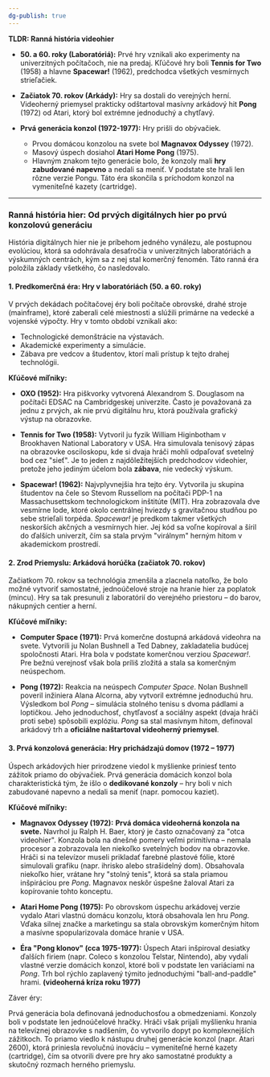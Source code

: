 ```yaml
---
dg-publish: true
---
```

**TLDR: Ranná história videohier**

- **50. a 60. roky (Laboratóriá):** Prvé hry vznikali ako experimenty na univerzitných počítačoch, nie na predaj. Kľúčové hry boli **Tennis for Two** (1958) a hlavne **Spacewar!** (1962), predchodca všetkých vesmírnych strieľačiek.
    
- **Začiatok 70. rokov (Arkády):** Hry sa dostali do verejných herní. Videoherný priemysel prakticky odštartoval masívny arkádový hit **Pong** (1972) od Atari, ktorý bol extrémne jednoduchý a chytľavý.
    
- **Prvá generácia konzol (1972-1977):** Hry prišli do obývačiek.
    - Prvou domácou konzolou na svete bol **Magnavox Odyssey** (1972).
    - Masový úspech dosiahol **Atari Home Pong** (1975).
    - Hlavným znakom tejto generácie bolo, že konzoly mali **hry zabudované napevno** a nedali sa meniť. V podstate ste hrali len rôzne verzie Pongu. Táto éra skončila s príchodom konzol na vymeniteľné kazety (cartridge).

---

### **Ranná história hier: Od prvých digitálnych hier po prvú konzolovú generáciu**

História digitálnych hier nie je príbehom jedného vynálezu, ale postupnou evolúciou, ktorá sa odohrávala desaťročia v univerzitných laboratóriách a výskumných centrách, kým sa z nej stal komerčný fenomén. Táto ranná éra položila základy všetkého, čo nasledovalo.

#### **1. Predkomerčná éra: Hry v laboratóriách (50. a 60. roky)**

V prvých dekádach počítačovej éry boli počítače obrovské, drahé stroje (mainframe), ktoré zaberali celé miestnosti a slúžili primárne na vedecké a vojenské výpočty. Hry v tomto období vznikali ako:

- Technologické demonštrácie na výstavách.
- Akademické experimenty a simulácie.
- Zábava pre vedcov a študentov, ktorí mali prístup k tejto drahej technológii.

**Kľúčové míľniky:**

- **OXO (1952):** Hra piškvorky vytvorená Alexandrom S. Douglasom na počítači EDSAC na Cambridgeskej univerzite. Často je považovaná za jednu z prvých, ak nie prvú digitálnu hru, ktorá používala grafický výstup na obrazovke.
    
- **Tennis for Two (1958):** Vytvoril ju fyzik William Higinbotham v Brookhaven National Laboratory v USA. Hra simulovala tenisový zápas na obrazovke osciloskopu, kde si dvaja hráči mohli odpaľovať svetelný bod cez "sieť". Je to jeden z najdôležitejších predchodcov videohier, pretože jeho jediným účelom bola **zábava**, nie vedecký výskum.
    
- **Spacewar! (1962):** Najvplyvnejšia hra tejto éry. Vytvorila ju skupina študentov na čele so Stevom Russellom na počítači PDP-1 na Massachusettskom technologickom inštitúte (MIT). Hra zobrazovala dve vesmírne lode, ktoré okolo centrálnej hviezdy s gravitačnou studňou po sebe strieľali torpéda. _Spacewar!_ je predkom takmer všetkých neskorších akčných a vesmírnych hier. Jej kód sa voľne kopíroval a šíril do ďalších univerzít, čím sa stala prvým "virálnym" herným hitom v akademickom prostredí.

#### **2. Zrod Priemyslu: Arkádová horúčka (začiatok 70. rokov)**

Začiatkom 70. rokov sa technológia zmenšila a zlacnela natoľko, že bolo možné vytvoriť samostatné, jednoúčelové stroje na hranie hier za poplatok (mincu). Hry sa tak presunuli z laboratórií do verejného priestoru – do barov, nákupných centier a herní.

**Kľúčové míľniky:**

- **Computer Space (1971):** Prvá komerčne dostupná arkádová videohra na svete. Vytvorili ju Nolan Bushnell a Ted Dabney, zakladatelia budúcej spoločnosti Atari. Hra bola v podstate komerčnou verziou _Spacewar!_. Pre bežnú verejnosť však bola príliš zložitá a stala sa komerčným neúspechom.
    
- **Pong (1972):** Reakcia na neúspech _Computer Space_. Nolan Bushnell poveril inžiniera Alana Alcorna, aby vytvoril extrémne jednoduchú hru. Výsledkom bol _Pong_ – simulácia stolného tenisu s dvoma pádlami a loptičkou. Jeho jednoduchosť, chytľavosť a sociálny aspekt (dvaja hráči proti sebe) spôsobili explóziu. _Pong_ sa stal masívnym hitom, definoval arkádový trh a **oficiálne naštartoval videoherný priemysel**.
    

#### **3. Prvá konzolová generácia: Hry prichádzajú domov (1972 – 1977)**

Úspech arkádových hier prirodzene viedol k myšlienke priniesť tento zážitok priamo do obývačiek. Prvá generácia domácich konzol bola charakteristická tým, že išlo o **dedikované konzoly** – hry boli v nich zabudované napevno a nedali sa meniť (napr. pomocou kaziet).

**Kľúčové míľniky:**

- **Magnavox Odyssey (1972):** **Prvá domáca videoherná konzola na svete.** Navrhol ju Ralph H. Baer, ktorý je často označovaný za "otca videohier". Konzola bola na dnešné pomery veľmi primitívna – nemala procesor a zobrazovala len niekoľko svetelných bodov na obrazovke. Hráči si na televízor museli prikladať farebné plastové fólie, ktoré simulovali grafiku (napr. ihrisko alebo strašidelný dom). Obsahovala niekoľko hier, vrátane hry "stolný tenis", ktorá sa stala priamou inšpiráciou pre _Pong_. Magnavox neskôr úspešne žaloval Atari za kopírovanie tohto konceptu.
    
- **Atari Home Pong (1975):** Po obrovskom úspechu arkádovej verzie vydalo Atari vlastnú domácu konzolu, ktorá obsahovala len hru _Pong_. Vďaka silnej značke a marketingu sa stala obrovským komerčným hitom a masívne spopularizovala domáce hranie v USA.
    
- **Éra "Pong klonov" (cca 1975-1977):** Úspech Atari inšpiroval desiatky ďalších firiem (napr. Coleco s konzolou Telstar, Nintendo), aby vydali vlastné verzie domácich konzol, ktoré boli v podstate len variáciami na _Pong_. Trh bol rýchlo zaplavený týmito jednoduchými "ball-and-paddle" hrami. **(videoherná kríza roku 1977)**
    

Záver éry:

Prvá generácia bola definovaná jednoduchosťou a obmedzeniami. Konzoly boli v podstate len jednoúčelové hračky. Hráči však prijali myšlienku hrania na televíznej obrazovke s nadšením, čo vytvorilo dopyt po komplexnejších zážitkoch. To priamo viedlo k nástupu druhej generácie konzol (napr. Atari 2600), ktorá priniesla revolučnú inováciu – vymeniteľné herné kazety (cartridge), čím sa otvorili dvere pre hry ako samostatné produkty a skutočný rozmach herného priemyslu.